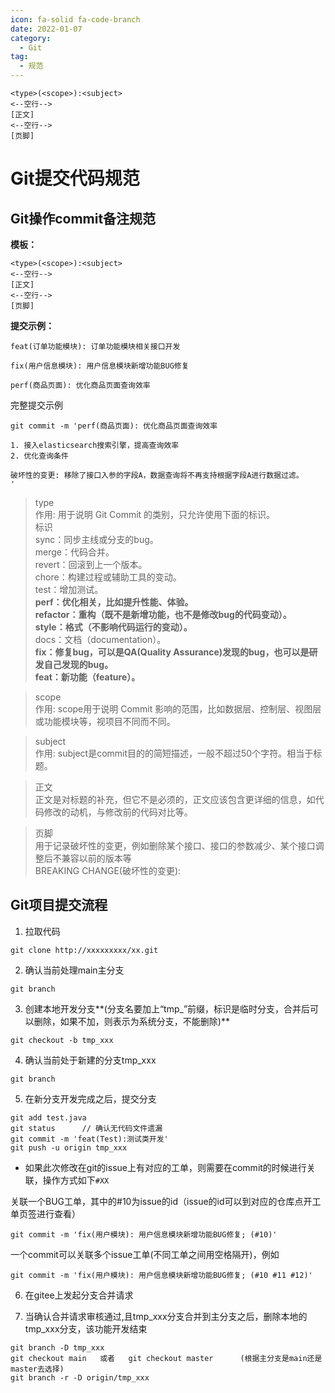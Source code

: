 ```yaml
---
icon: fa-solid fa-code-branch
date: 2022-01-07
category:
  - Git
tag:
  - 规范
---
```


```
<type>(<scope>):<subject>
<--空行-->
[正文]
<--空行-->
[页脚]
```

<!-- more -->

# Git提交代码规范

## Git操作commit备注规范

**模板：**

```
<type>(<scope>):<subject>
<--空行-->
[正文]
<--空行-->
[页脚]
```

**提交示例：**

```
feat(订单功能模块): 订单功能模块相关接口开发
 
fix(用户信息模块): 用户信息模块新增功能BUG修复

perf(商品页面): 优化商品页面查询效率
```

完整提交示例

```
git commit -m 'perf(商品页面): 优化商品页面查询效率

1. 接入elasticsearch搜索引擎，提高查询效率
2. 优化查询条件

破坏性的变更: 移除了接口入参的字段A，数据查询将不再支持根据字段A进行数据过滤。
'
```

>type  
>作用: 用于说明 Git Commit 的类别，只允许使用下面的标识。  
>标识  
>sync：同步主线或分支的bug。  
>merge：代码合并。  
>revert：回滚到上一个版本。  
>chore：构建过程或辅助工具的变动。  
>test：增加测试。  
>**perf：优化相关，比如提升性能、体验。**  
>**refactor：重构（既不是新增功能，也不是修改bug的代码变动）。**  
>**style：格式（不影响代码运行的变动）。**  
>docs：文档（documentation）。  
>**fix：修复bug，可以是QA(Quality Assurance)发现的bug，也可以是研发自己发现的bug。**  
>**feat：新功能（feature）。**

>scope  
>作用: scope用于说明 Commit 影响的范围，比如数据层、控制层、视图层或功能模块等，视项目不同而不同。

>subject  
>作用: subject是commit目的的简短描述，一般不超过50个字符。相当于标题。

>正文  
>正文是对标题的补充，但它不是必须的，正文应该包含更详细的信息，如代码修改的动机，与修改前的代码对比等。

>页脚  
>用于记录破坏性的变更，例如删除某个接口、接口的参数减少、某个接口调整后不兼容以前的版本等  
>BREAKING CHANGE(破坏性的变更):


## Git项目提交流程

1. 拉取代码

```
git clone http://xxxxxxxxx/xx.git
```

2. 确认当前处理main主分支

```
git branch
```

3. 创建本地开发分支**(分支名要加上“tmp_”前缀，标识是临时分支，合并后可以删除，如果不加，则表示为系统分支，不能删除)**

```
git checkout -b tmp_xxx
```

4. 确认当前处于新建的分支tmp_xxx

```
git branch
```

5. 在新分支开发完成之后，提交分支

```
git add test.java
git status      // 确认无代码文件遗漏
git commit -m 'feat(Test):测试类开发'
git push -u origin tmp_xxx
```



- 如果此次修改在git的issue上有对应的工单，则需要在commit的时候进行关联，操作方式如下`#XX`

关联一个BUG工单，其中的#10为issue的id（issue的id可以到对应的仓库点开工单页签进行查看）

```
git commit -m 'fix(用户模块): 用户信息模块新增功能BUG修复; (#10)'
```

一个commit可以关联多个issue工单(不同工单之间用空格隔开)，例如

```
git commit -m 'fix(用户模块): 用户信息模块新增功能BUG修复; (#10 #11 #12)'
```


6. 在gitee上发起分支合并请求

7. 当确认合并请求审核通过,且tmp_xxx分支合并到主分支之后，删除本地的tmp_xxx分支，该功能开发结束

```
git branch -D tmp_xxx
git checkout main   或者   git checkout master      (根据主分支是main还是master去选择)
git branch -r -D origin/tmp_xxx
```